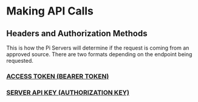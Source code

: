 # Making API Calls
## Headers and Authorization Methods
This is how the Pi Servers will determine if the request is coming from an approved source. There are two formats depending on the endpoint being requested.

### [ACCESS TOKEN (BEARER TOKEN)](authorization/AccessToken.md)

### [SERVER API KEY (AUTHORIZATION KEY)](authorization/Key.md)